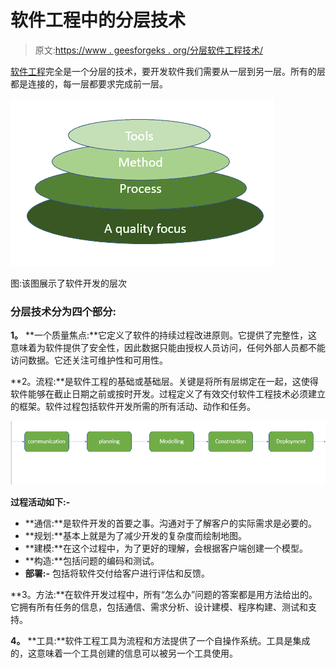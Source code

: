 # 软件工程中的分层技术

> 原文:[https://www . geesforgeks . org/分层软件工程技术/](https://www.geeksforgeeks.org/layered-technology-in-software-engineering/)

[软件工程](https://www.geeksforgeeks.org/software-engineering-introduction-to-software-engineering/)完全是一个分层的技术，要开发软件我们需要从一层到另一层。所有的层都是连接的，每一层都要求完成前一层。

![](img/be5a88e91473644ff9fc4aed79f7df62.png)

图:该图展示了软件开发的层次

### **分层技术分为四个部分:**

**1。** **一个质量焦点:**它定义了软件的持续过程改进原则。它提供了完整性，这意味着为软件提供了安全性，因此数据只能由授权人员访问，任何外部人员都不能访问数据。它还关注可维护性和可用性。

**2。流程:**是软件工程的基础或基础层。关键是将所有层绑定在一起，这使得软件能够在截止日期之前或按时开发。过程定义了有效交付软件工程技术必须建立的框架。软件过程包括软件开发所需的所有活动、动作和任务。

![](img/6ae4d6b2d49d5a73b92dfe03dfe0141c.png)

**过程活动如下:-**

*   **通信:**是软件开发的首要之事。沟通对于了解客户的实际需求是必要的。
*   **规划:**基本上就是为了减少开发的复杂度而绘制地图。
*   **建模:**在这个过程中，为了更好的理解，会根据客户端创建一个模型。
*   **构造:**包括问题的编码和测试。
*   **部署:-** 包括将软件交付给客户进行评估和反馈。

**3。方法:**在软件开发过程中，所有“怎么办”问题的答案都是用方法给出的。它拥有所有任务的信息，包括通信、需求分析、设计建模、程序构建、测试和支持。

**4。** **工具:**软件工程工具为流程和方法提供了一个自操作系统。工具是集成的，这意味着一个工具创建的信息可以被另一个工具使用。